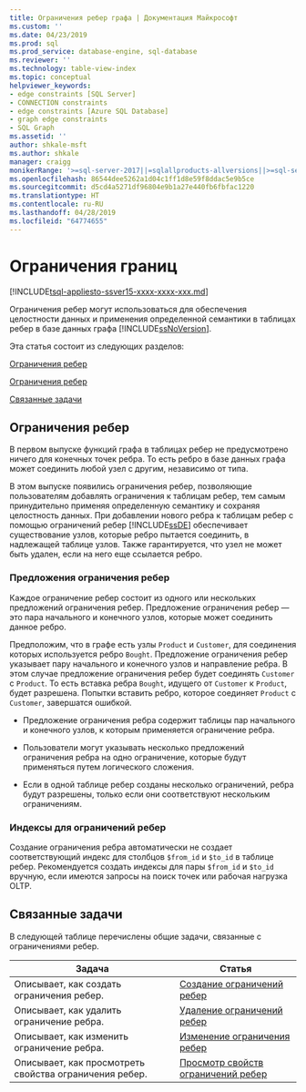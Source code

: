 ```yaml
---
title: Ограничения ребер графа | Документация Майкрософт
ms.custom: ''
ms.date: 04/23/2019
ms.prod: sql
ms.prod_service: database-engine, sql-database
ms.reviewer: ''
ms.technology: table-view-index
ms.topic: conceptual
helpviewer_keywords:
- edge constraints [SQL Server]
- CONNECTION constraints
- edge constraints [Azure SQL Database]
- graph edge constraints
- SQL Graph
ms.assetid: ''
author: shkale-msft
ms.author: shkale
manager: craigg
monikerRange: '>=sql-server-2017||=sqlallproducts-allversions||>=sql-server-linux-2017||=azuresqldb-mi-current'
ms.openlocfilehash: 86544dee5262a1d04c1ff1d8e59f8ddac5e9b5ce
ms.sourcegitcommit: d5cd4a5271df96804e9b1a27e440fb6fbfac1220
ms.translationtype: HT
ms.contentlocale: ru-RU
ms.lasthandoff: 04/28/2019
ms.locfileid: "64774655"
---
```

# <a name="edge-constraints"></a>Ограничения границ
[!INCLUDE[tsql-appliesto-ssver15-xxxx-xxxx-xxx.md](../../includes/tsql-appliesto-ssver15-xxxx-xxxx-xxx.md)]

  Ограничения ребер могут использоваться для обеспечения целостности данных и применения определенной семантики в таблицах ребер в базе данных графа [!INCLUDE[ssNoVersion](../../includes/ssnoversion-md.md)]. 
  
Эта статья состоит из следующих разделов:  
  
[Ограничения ребер](../../relational-databases/tables/graph-edge-constraints.md#Connection)  

[Ограничения ребер](../../relational-databases/tables/graph-edge-constraints.md#Connection)  
  
[Связанные задачи](../../relational-databases/tables/graph-edge-constraints.md#Tasks)  
  
##  <a name="Connection"></a> Ограничения ребер
 В первом выпуске функций графа в таблицах ребер не предусмотрено ничего для конечных точек ребра. То есть ребро в базе данных графа может соединить любой узел с другим, независимо от типа. 

 В этом выпуске появились ограничения ребер, позволяющие пользователям добавлять ограничения к таблицам ребер, тем самым принудительно применяя определенную семантику и сохраняя целостность данных. При добавлении нового ребра к таблицам ребер с помощью ограничений ребер [!INCLUDE[ssDE](../../includes/ssde-md.md)] обеспечивает существование узлов, которые ребро пытается соединить, в надлежащей таблице узлов. Также гарантируется, что узел не может быть удален, если на него еще ссылается ребро. 

 ### <a name="edge-constraint-clauses"></a>Предложения ограничения ребер
 Каждое ограничение ребер состоит из одного или нескольких предложений ограничения ребер. Предложение ограничения ребер — это пара начального и конечного узлов, которые может соединить данное ребро. 

 Предположим, что в графе есть узлы `Product` и `Customer`, для соединения которых используется ребро `Bought`. Предложение ограничения ребер указывает пару начального и конечного узлов и направление ребра. В этом случае предложение ограничения ребер будет соединять `Customer` с `Product`. То есть вставка ребра `Bought`, идущего от `Customer` к `Product`, будет разрешена. Попытки вставить ребро, которое соединяет `Product` с `Customer`, завершатся ошибкой. 
  
- Предложение ограничения ребра содержит таблицы пар начального и конечного узлов, к которым применяется ограничение ребра. 
  
- Пользователи могут указывать несколько предложений ограничения ребра на одно ограничение, которые будут применяться путем логического сложения.

- Если в одной таблице ребер созданы несколько ограничений, ребра будут разрешены, только если они соответствуют нескольким ограничениям.
  
### <a name="indexes-on-edge-constraints"></a>Индексы для ограничений ребер
 Создание ограничения ребра автоматически не создает соответствующий индекс для столбцов `$from_id` и `$to_id` в таблице ребер. Рекомендуется создать индексы для пары `$from_id` и `$to_id` вручную, если имеются запросы на поиск точек или рабочая нагрузка OLTP. 

##  <a name="Tasks"></a> Связанные задачи  
 В следующей таблице перечислены общие задачи, связанные с ограничениями ребер.  
  
|Задача|Статья|  
|----------|-----------|  
|Описывает, как создать ограничения ребер.|[Создание ограничений ребер](../../relational-databases/tables/create-edge-constraints.md)|  
|Описывает, как удалить ограничение ребра.|[Удаление ограничений ребер](../../relational-databases/tables/delete-edge-constraint.md)|  
|Описывает, как изменить ограничение ребра.|[Изменение ограничения ребер](../../relational-databases/tables/modify-edge-constraint.md)|  
|Описывает, как просмотреть свойства ограничения ребер.|[Просмотр свойств ограничений ребер](../../relational-databases/tables/view-edge-constraint-properties.md)|  
